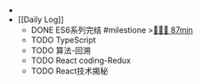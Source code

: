 -
- [[Daily Log]]
	- DONE ES6系列完结 #milestione >[🍅🍅🍅 87min](#agenda-pomo://?t=f-1688099064801-1500%2Cf-1688106101533-1500%2Cf-1688108565081-1500%2Cp-1688110724418-683)
	- TODO TypeScript
	- TODO 算法-回溯
	- TODO React coding-Redux
	- TODO React技术揭秘